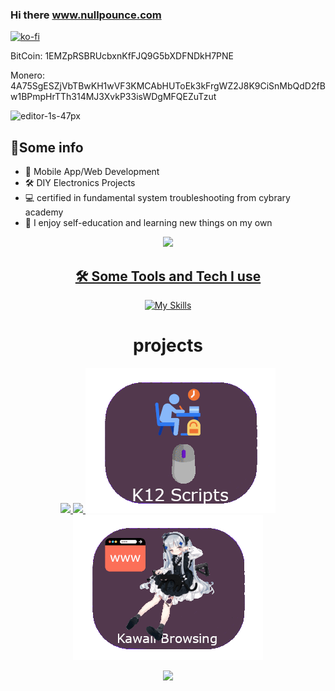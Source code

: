 ### Hi there www.nullpounce.com
[![ko-fi](https://ko-fi.com/img/githubbutton_sm.svg)](https://ko-fi.com/X8X6I1K9I)

BitCoin: 1EMZpRSBRUcbxnKfFJQ9G5bXDFNDkH7PNE

Monero: 4A75SgESZjVbTBwKH1wVF3KMCAbHUToEk3kFrgWZ2J8K9CiSnMbQdD2fBw1BPmpHrTTh314MJ3XvkP33isWDgMFQEZuTzut


![editor-1s-47px](https://user-images.githubusercontent.com/28081004/216797705-9294a8ce-5dad-4d90-90b9-61aad14347fb.gif)


## 👾Some info

- 📱 Mobile App/Web Development
- 🛠 DIY Electronics Projects
- 💻 certified in fundamental system troubleshooting from cybrary academy
- 🤖 I enjoy self-education and learning new things on my own


<div align="center">
</a>
    <a href="https://www.nullpounce.com/">
    <img src="https://raw.githubusercontent.com/NullPounce/pounce-keys/main/000010.gif" 
  </a> 



## ️🛠️ Some Tools and Tech I use

[![My Skills](https://skillicons.dev/icons?i=bash,docker,raspberrypi,unity,gradle,java,powershell,vscode,androidstudio&perline=7)](https://skillicons.dev)


# projects 
<div align="center">
  <a href="https://github.com/NullPounce/VirtuTerm">
    <img src="https://user-images.githubusercontent.com/28081004/221775835-21ae67d8-3a0e-4d5c-bc1b-5bc800d443d2.gif" 
  </a>
<a href="https://github.com/NullPounce/pounce-keys">                                                  
    <img src="https://github.com/NullPounce/pounce-keys/blob/main/demo.gif?raw=true">
  </a>
<a href="https://github.com/NullPounce/K12-Education-Focus-Scripts">                                                  
    <img src="https://github.com/NullPounce/K12-Education-Focus-Scripts/blob/main/ezgif-5-46c3b0ac9a.gif?raw=true">
  </a>
    
<a href="https://github.com/NullPounce/Kawaii-Browsing">
    <img src="https://github.com/NullPounce/Kawaii-Browsing/blob/main/hk.gif?raw=true" 
  </a>

<a href="https://www.buymeacoffee.com/NullPounce"><img src="https://img.buymeacoffee.com/button-api/?text=Buy me a coffee <3&emoji=&slug=NullPounce&button_colour=BD5FFF&font_colour=ffffff&font_family=Comic&outline_colour=000000&coffee_colour=FFDD00" /></a>


  

  
